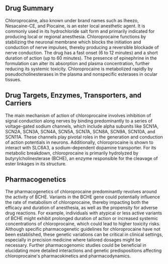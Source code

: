 ## Drug Summary
Chloroprocaine, also known under brand names such as Iheezo, Nesacaine-CE, and Piocaine, is an ester local anesthetic agent. It is commonly used in its hydrochloride salt form and primarily indicated for producing local or regional anesthesia. Chloroprocaine functions by stabilizing the neuronal membrane which blocks the initiation and conduction of nerve impulses, thereby producing a reversible blockade of nerve conduction. The drug has a fast onset (6 to 12 minutes) and a short duration of action (up to 60 minutes). The presence of epinephrine in the formulation can alter its absorption and plasma concentration, further reducing its systemic toxicity. Chloroprocaine is metabolized rapidly by pseudocholinesterases in the plasma and nonspecific esterases in ocular tissues. 

## Drug Targets, Enzymes, Transporters, and Carriers
The main mechanism of action of chloroprocaine involves inhibition of signal conduction along nerves by binding predominantly to a series of voltage-gated sodium channels, which include alpha subunits like SCN1A, SCN2A, SCN3A, SCN4A, SCN5A, SCN7A, SCN8A, SCN9A, SCN10A, and SCN11A. These channels play pivotal roles in the generation and conduction of action potentials in neurons. Additionally, chloroprocaine is shown to interact with SLC6A3, a sodium-dependent dopamine transporter. For its metabolic breakdown, chloroprocaine is primarily hydrolyzed by butyrylcholinesterase (BCHE), an enzyme responsible for the cleavage of ester linkages in its structure.

## Pharmacogenetics
The pharmacogenetics of chloroprocaine predominantly revolves around the activity of BCHE. Variants in the BCHE gene could potentially influence the rate of metabolism of chloroprocaine, thereby impacting both the efficacy and duration of anesthesia, as well as the propensity for adverse drug reactions. For example, individuals with atypical or less active variants of BCHE might exhibit prolonged duration of action or increased systemic concentrations of chloroprocaine, which could lead to higher toxicity risks. Although specific pharmacogenetic guidelines for chloroprocaine have not been established, these genetic variations can be critical in clinical settings, especially in precision medicine where tailored dosages might be necessary. Further pharmacogenomic studies could be beneficial in elucidating more detailed interactions and genetic predispositions affecting chloroprocaine's pharmacokinetics and pharmacodynamics.